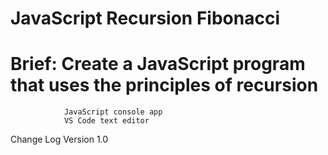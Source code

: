 # JavaScript Recursion Fibonacci

# Brief: Create a JavaScript program that uses the principles of recursion 

                JavaScript console app
                VS Code text editor

Change Log Version 1.0
